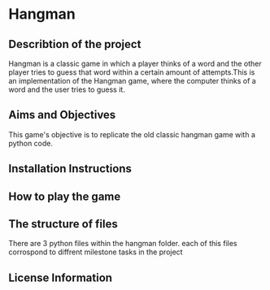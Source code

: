 # Hangman

## Describtion of the project
Hangman is a classic game in which a player thinks of a word and the other player tries to guess that word within a certain amount of attempts.This is an implementation of the Hangman game, where the computer thinks of a word and the user tries to guess it. 

## Aims and Objectives
This game's objective is to replicate the old classic hangman game with a python code. 

## Installation Instructions

## How to play the game

## The structure of files
There are 3 python files within the hangman folder. each of this files corrospond to diffrent milestone tasks in the project

## License Information